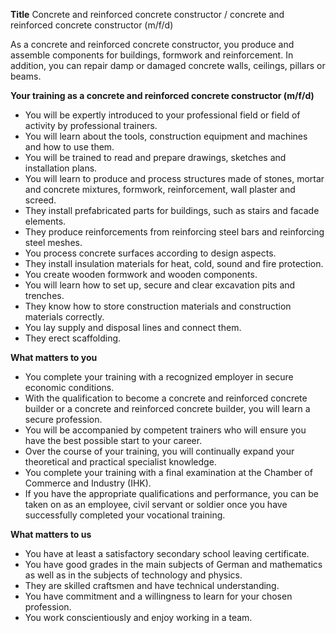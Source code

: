 **Title**
Concrete and reinforced concrete constructor / concrete and reinforced concrete constructor (m/f/d)

As a concrete and reinforced concrete constructor, you produce and assemble components for buildings, formwork and reinforcement. In addition, you can repair damp or damaged concrete walls, ceilings, pillars or beams.

**Your training as a concrete and reinforced concrete constructor (m/f/d)**

-	You will be expertly introduced to your professional field or field of activity by professional trainers.
-	You will learn about the tools, construction equipment and machines and how to use them.
-	You will be trained to read and prepare drawings, sketches and installation plans.
-	You will learn to produce and process structures made of stones, mortar and concrete mixtures, formwork, reinforcement, wall plaster and screed.
-	They install prefabricated parts for buildings, such as stairs and facade elements.
-	They produce reinforcements from reinforcing steel bars and reinforcing steel meshes.
-	You process concrete surfaces according to design aspects.
-	They install insulation materials for heat, cold, sound and fire protection.
-	You create wooden formwork and wooden components.
-	You will learn how to set up, secure and clear excavation pits and trenches.
-	They know how to store construction materials and construction materials correctly.
-	You lay supply and disposal lines and connect them.
-	They erect scaffolding.

**What matters to you**

-	You complete your training with a recognized employer in secure economic conditions.
-	With the qualification to become a concrete and reinforced concrete builder or a concrete and reinforced concrete builder, you will learn a secure profession.
-	You will be accompanied by competent trainers who will ensure you have the best possible start to your career.
-	Over the course of your training, you will continually expand your theoretical and practical specialist knowledge.
-	You complete your training with a final examination at the Chamber of Commerce and Industry (IHK).
-	If you have the appropriate qualifications and performance, you can be taken on as an employee, civil servant or soldier once you have successfully completed your vocational training.

**What matters to us**

-	You have at least a satisfactory secondary school leaving certificate.
-	You have good grades in the main subjects of German and mathematics as well as in the subjects of technology and physics.
-	They are skilled craftsmen and have technical understanding.
-	You have commitment and a willingness to learn for your chosen profession.
-	You work conscientiously and enjoy working in a team.
